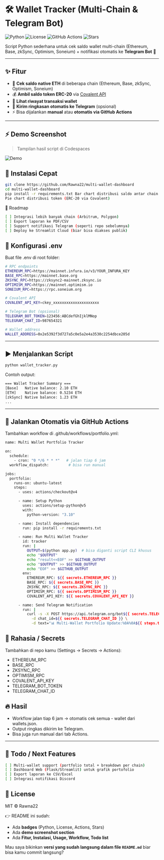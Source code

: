 # 🛠️ Wallet Tracker (Multi-Chain & Telegram Bot)

![Python](https://img.shields.io/badge/python-3.10+-blue.svg)
![License](https://img.shields.io/badge/license-MIT-green.svg)
![GitHub Actions](https://img.shields.io/github/actions/workflow/status/Rawna22/wallet-tracker/tracker.yml?branch=main)
![Stars](https://img.shields.io/github/stars/Rawna22/wallet-tracker?style=social)

Script Python sederhana untuk cek saldo wallet multi-chain (Ethereum, Base, zkSync, Optimism, Soneium) + notifikasi otomatis ke **Telegram Bot** 📲  

---

## ✨ Fitur
- 🔎 **Cek saldo native ETH** di beberapa chain (Ethereum, Base, zkSync, Optimism, Soneium)  
- 💰 **Ambil saldo token ERC-20** via [Covalent API](https://www.covalenthq.com/)  
- 📜 **Lihat riwayat transaksi wallet**  
- 🤖 **Kirim ringkasan otomatis ke Telegram** (opsional)  
- ⚡ Bisa dijalankan **manual** atau **otomatis via GitHub Actions**  

---

## ⚡ Demo Screenshot
> Tampilan hasil script di Codespaces

![Demo](./assets/demo.png)

## 🚀 Instalasi Cepat

```bash
git clone https://github.com/Rawna22/multi-wallet-dashboard
cd multi-wallet-dashboard
pip install -r requirements.txt Bar chart distribusi saldo antar chain
Pie chart distribusi token (ERC-20 via Covalent)
```

📌 Roadmap

```bash
[ ] Integrasi lebih banyak chain (Arbitrum, Polygon)
[ ] Export laporan ke PDF/CSV
[ ] Support notifikasi Telegram (seperti repo sebelumnya)
[ ] Deploy ke Streamlit Cloud (biar bisa diakses publik)
```

## 🔑 Konfigurasi .env
Buat file .env di root folder:

```bash
# RPC endpoints
ETHEREUM_RPC=https://mainnet.infura.io/v3/YOUR_INFURA_KEY
BASE_RPC=https://mainnet.base.org
ZKSYNC_RPC=https://zksync2-mainnet.zksync.io
OPTIMISM_RPC=https://mainnet.optimism.io
SONEIUM_RPC=https://rpc.soneium.org

# Covalent API
COVALENT_API_KEY=ckey_xxxxxxxxxxxxxxxxxxxxx

# Telegram Bot (opsional)
TELEGRAM_BOT_TOKEN=123456:ABCdefGhIjklMNop
TELEGRAM_CHAT_ID=987654321

# Wallet address
WALLET_ADDRESS=0x2e5392f3d727a5c0e5a2e4a3530c2254dbce205d
```

---

## ▶️ Menjalankan Script

```bash
python wallet_tracker.py
```
Contoh output:
```bash
=== Wallet Tracker Summary ===
[Base]   Native balance: 2.10 ETH
[ETH]    Native balance: 0.5234 ETH
[zkSync] Native balance: 1.23 ETH
...
```

---

## 🤖 Jalankan Otomatis via GitHub Actions
Tambahkan workflow di .github/workflows/portfolio.yml:

```bash
name: Multi Wallet Portfolio Tracker

on:
  schedule:
    - cron: "0 */6 * * *"   # jalan tiap 6 jam
  workflow_dispatch:         # bisa run manual

jobs:
  portfolio:
    runs-on: ubuntu-latest
    steps:
      - uses: actions/checkout@v4

      - name: Setup Python
        uses: actions/setup-python@v5
        with:
          python-version: "3.10"

      - name: Install dependencies
        run: pip install -r requirements.txt

      - name: Run Multi Wallet Tracker
        id: tracker
        run: |
          OUTPUT=$(python app.py)  # bisa diganti script CLI khusus
          echo "$OUTPUT"
          echo "result<<EOF" >> $GITHUB_OUTPUT
          echo "$OUTPUT" >> $GITHUB_OUTPUT
          echo "EOF" >> $GITHUB_OUTPUT
        env:
          ETHEREUM_RPC: ${{ secrets.ETHEREUM_RPC }}
          BASE_RPC: ${{ secrets.BASE_RPC }}
          ZKSYNC_RPC: ${{ secrets.ZKSYNC_RPC }}
          OPTIMISM_RPC: ${{ secrets.OPTIMISM_RPC }}
          COVALENT_API_KEY: ${{ secrets.COVALENT_API_KEY }}

      - name: Send Telegram Notification
        run: |
          curl -s -X POST https://api.telegram.org/bot${{ secrets.TELEGRAM_BOT_TOKEN }}/sendMessage \
            -d chat_id=${{ secrets.TELEGRAM_CHAT_ID }} \
            -d text="📊 Multi-Wallet Portfolio Update:%0A%0A${{ steps.tracker.outputs.result }}"
```

## 🔑 Rahasia / Secrets
Tambahkan di repo kamu (Settings → Secrets → Actions):
- ETHEREUM_RPC
- BASE_RPC
- ZKSYNC_RPC
- OPTIMISM_RPC
- COVALENT_API_KEY
- TELEGRAM_BOT_TOKEN
- TELEGRAM_CHAT_ID

## 🔥 Hasil
- Workflow jalan tiap 6 jam → otomatis cek semua - wallet dari wallets.json.
- Output ringkas dikirim ke Telegram.
- Bisa juga run manual dari tab Actions.

---

## 📌 Todo / Next Features
```bash
[ ] Multi-wallet support (portfolio total + breakdown per chain)
[ ] Dashboard Web (Flask/Streamlit) untuk grafik portofolio
[ ] Export laporan ke CSV/Excel
[ ] Integrasi notifikasi Discord
```

## 📄 License
MIT © Rawna22

👉 README ini sudah:  
- Ada **badges** (Python, License, Actions, Stars)  
- Ada **demo screenshot section**  
- Ada **Fitur, Instalasi, Usage, Workflow, Todo list**  

Mau saya bikinkan **versi yang sudah langsung dalam file `README.md`** biar bisa kamu commit langsung?
